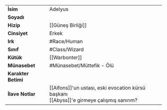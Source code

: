 |  |  |
  |---|---|
  | **İsim** | Adelyus|
  | **Soyadı** | |
  | **Hizip** | [[Güneş Birliği]]|
  | **Cinsiyet** | Erkek|
  | **Irk** | #Race/Human|
  | **Sınıf** | #Class/Wizard|
  | **Kütük** | [[Warbonter]]|
  | **Münasebet** | #Münasebet/Müttefik - Ölü|
  | **Karakter Betimi** | |
  | **İlave Notlar** | [[Alfons]]'un ustası, eski evocation kürsü başkanı<br>[[Abyss]]'e girmeye çalışmış sanırım?|
  